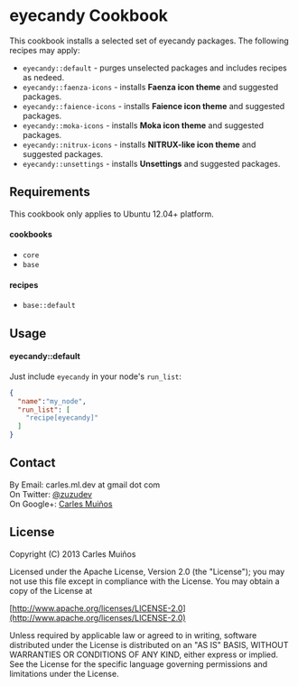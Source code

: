 # eyecandy Cookbook

This cookbook installs a selected set of eyecandy packages.
The following recipes may apply:

- `eyecandy::default`       - purges unselected packages and includes recipes as nedeed.
- `eyecandy::faenza-icons`  - installs __Faenza icon theme__ and suggested packages.
- `eyecandy::faience-icons` - installs __Faience icon theme__ and suggested packages.
- `eyecandy::moka-icons`    - installs __Moka icon theme__ and suggested packages.
- `eyecandy::nitrux-icons`  - installs __NITRUX-like icon theme__ and suggested packages.
- `eyecandy::unsettings`    - installs __Unsettings__ and suggested packages.


## Requirements

This cookbook only applies to Ubuntu 12.04+ platform.

#### cookbooks
- `core`
- `base`

#### recipes
- `base::default`


## Usage

#### eyecandy::default
Just include `eyecandy` in your node's `run_list`:

```json
{
  "name":"my_node",
  "run_list": [
    "recipe[eyecandy]"
  ]
}
```


## Contact

By Email:   carles.ml.dev at gmail dot com  
On Twitter: [@zuzudev](https://twitter.com/zuzudev)  
On Google+: [Carles Muiños](https://plus.google.com/109480759201585988691)


## License

Copyright (C) 2013 Carles Muiños

Licensed under the Apache License, Version 2.0 (the "License");
you may not use this file except in compliance with the License.
You may obtain a copy of the License at

[http://www.apache.org/licenses/LICENSE-2.0](http://www.apache.org/licenses/LICENSE-2.0)

Unless required by applicable law or agreed to in writing, software
distributed under the License is distributed on an "AS IS" BASIS,
WITHOUT WARRANTIES OR CONDITIONS OF ANY KIND, either express or implied.
See the License for the specific language governing permissions and
limitations under the License.


